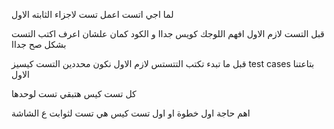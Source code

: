 لما اجي اتست اعمل تست لاجزاء الثابته الاول

قبل التست لازم الاول افهم اللوجك كويس جداا و الكود كمان علشان اعرف اكتب التست بشكل صح جداا

قبل ما تبدء تكتب التتستس لازم الاول نكون محددين التست كيسيز test cases 
بتاعتنا الاول

كل تست كيس هتبقي تست لوحدها

اهم حاجة اول خطوة او اول تست كيس هي تست لثوابت ع الشاشة

